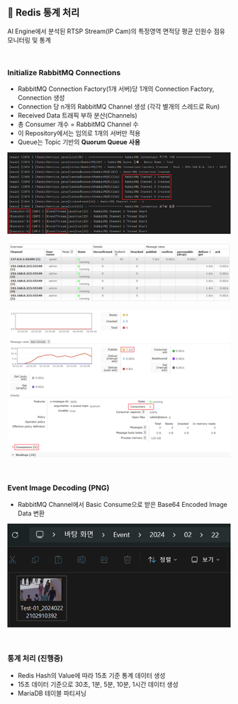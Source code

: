 ## 📘 Redis 통계 처리

AI Engine에서 분석된 RTSP Stream(IP Cam)의 특정영역 면적당 평균 인원수 점유 모니터링 및 통계

<br>

### Initialize RabbitMQ Connections

- RabbitMQ Connection Factory(1개 서버)당 1개의 Connection Factory, Connection 생성
- Connection 당 n개의 RabbitMQ Channel 생성 (각각 별개의 스레드로 Run)
- Received Data 트래픽 부하 분산(Channels)
- 총 Consumer 개수 = RabbitMQ Channel 수
- 이 Repository에서는 임의로 1개의 서버만 적용
- Queue는 Topic 기반의 **Quorum Queue 사용**

![img](./Description/img/Rabbit-Thread.png)

![img](./Description/img/Rabbit-Channel.png)

![img](./Description/img/Rabbit-Queue.png)

<br>

### Event Image Decoding (PNG)

- RabbitMQ Channel에서 Basic Consume으로 받은 Base64 Encoded Image Data 변환

![img](./Description/img/Event-Image.png)

<br>

### 통계 처리 (진행중)

- Redis Hash의 Value에 따라 15초 기준 통계 데이터 생성
- 15초 데이터 기준으로 30초, 1분, 5분, 10분, 1시간 데이터 생성
- MariaDB 테이블 파티셔닝